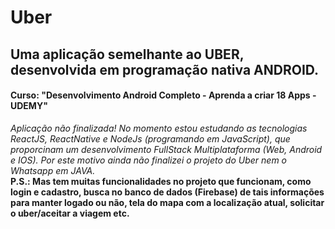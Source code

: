 # Uber
## Uma aplicação semelhante ao UBER, desenvolvida em programação nativa ANDROID.
#### Curso: "Desenvolvimento Android Completo - Aprenda a criar 18 Apps - UDEMY"

*Aplicação não finalizada! No momento estou estudando as tecnologias ReactJS, ReactNative e NodeJs (programando em JavaScript), que proporcinam um desenvolvimento FullStack Multiplataforma (Web, Android e IOS). Por este motivo ainda não finalizei o projeto do Uber nem o Whatsapp em JAVA.*
<br />
**P.S.: Mas tem muitas funcionalidades no projeto que funcionam, como login e cadastro, busca no banco de dados (Firebase) de tais informações para manter logado ou não, tela do mapa com a localização atual, solicitar o uber/aceitar a viagem etc.**
